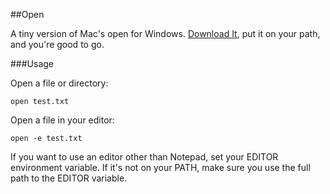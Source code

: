 ##Open

A tiny version of Mac's open for Windows. [Download It](https://github.com/benkiefer/open/releases/tag/0.0.1), put it on your path, and you're good to go.

###Usage

Open a file or directory:

    open test.txt
     
Open a file in your editor:

	open -e test.txt

If you want to use an editor other than Notepad, set your EDITOR environment variable. If it's not on your PATH, make sure you use the full path to the EDITOR variable.
